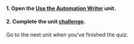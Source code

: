<head><base target="_blank"> </head>

#### **1. Open the [Use the Automation Writer](https://safe.my.trailhead.com/content/safe/modules/connect-automations-with-job-orchestration/use-the-automation-writer?trail_id=fme-server-authoring) unit.**

  


#### **2. Complete the unit** [**challenge**](https://safe.my.trailhead.com/content/safe/modules/connect-automations-with-job-orchestration/use-the-automation-writer?trail_id=fme-server-authoring#challenge).

Go to the next unit when you've finished the quiz.


